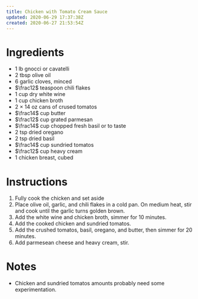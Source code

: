 ```yaml
---
title: Chicken with Tomato Cream Sauce
updated: 2020-06-29 17:37:38Z
created: 2020-06-27 21:53:54Z
---
```


# Ingredients

* 1 lb gnocci or cavatelli
* 2 tbsp olive oil
* 6 garlic cloves, minced
* $\frac12$ teaspoon chili flakes
* 1 cup dry white wine
* 1 cup chicken broth
* 2 $\times$ 14 oz cans of crused tomatos
* $\frac14$ cup butter
* $\frac12$ cup grated parmesan
* $\frac14$ cup chopped fresh basil or to taste
* 2 tsp dried oregano
* 2 tsp dried basil
* $\frac14$ cup sundried tomatos
* $\frac12$ cup heavy cream
* 1 chicken breast, cubed

# Instructions

1. Fully cook the chicken and set aside
2. Place olive oil, garlic, and chili flakes in a cold pan. On medium heat, stir and cook until the garlic turns golden brown.
3. Add the white wine and chicken broth, simmer for 10 minutes.
4. Add the cooked chicken and sundried tomatos.
5. Add the crushed tomatos, basil, oregano, and butter, then simmer for 20 minutes.
6. Add parmesean cheese and heavy cream, stir.

# Notes

* Chicken and sundried tomatos amounts probably need some experimentation.